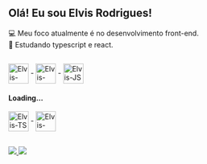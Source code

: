 ## Olá! Eu sou Elvis Rodrigues!
<div>
  💻 Meu foco atualmente é no desenvolvimento front-end.<br>
  🌱 Estudando typescript e react.<br>
</div>

##

<div>
  <img align="center" alt="Elvis-HTML5" heigth="30" width="40" src="https://cdn.jsdelivr.net/gh/devicons/devicon/icons/html5/html5-original.svg"/> -
  <img align="center" alt="Elvis-CSS3" heigth="30" width="40" src="https://cdn.jsdelivr.net/gh/devicons/devicon/icons/css3/css3-original.svg"/> - 
  <img align="center" alt="Elvis-JS" heigth="30" width="40" src="https://cdn.jsdelivr.net/gh/devicons/devicon/icons/javascript/javascript-original.svg""/>
  <div>
  
  #### Loading...
  
  <img align="center" alt="Elvis-TS" heigth="30" width="40" src="https://cdn.jsdelivr.net/gh/devicons/devicon/icons/typescript/typescript-original.svg"/> -
  <img align="center" alt="Elvis-REACT" heigth="30" width="40" src="https://cdn.jsdelivr.net/gh/devicons/devicon/icons/react/react-original.svg"/>
  </div>  
</div>
                                                                                                                      
##
                                                                                                                      
<div>
<a href="https://beacons.ai/elvis_rodrigues">
  <img heigth="180em" src="https://github-readme-stats.vercel.app/api?username=Elvis-Rodrigues&theme=react&hide_border=false&include_all_commits=true&count_private=true"/>
  <img heigth="180em" src="https://github-readme-stats.vercel.app/api/top-langs/?username=Elvis-Rodrigues&theme=react&hide_border=false&include_all_commits=true&count_private=true&layout=compact"/>
</div>
